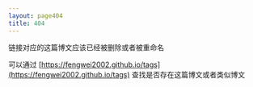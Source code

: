 ```yaml
---
layout: page404
title: 404
---
```


链接对应的这篇博文应该已经被删除或者被重命名

可以通过 [https://fengwei2002.github.io/tags](https://fengwei2002.github.io/tags) 查找是否存在这篇博文或者类似博文 

